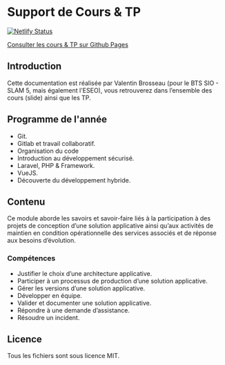 # Support de Cours & TP

[![Netlify Status](https://api.netlify.com/api/v1/badges/e35f4f3f-c4c2-454d-b00a-ccf7be8d524d/deploy-status)](https://app.netlify.com/sites/unruffled-sinoussi-ff7de3/deploys)

[Consulter les cours & TP sur Github Pages](https://cours.brosseau.ovh/)

## Introduction

Cette documentation est réalisée par Valentin Brosseau (pour le BTS SIO - SLAM 5, mais également l'ESEO), vous retrouverez dans l’ensemble des cours (slide) ainsi que les TP.

## Programme de l'année

- Git.
- Gitlab et travail collaboratif.
- Organisation du code
- Introduction au développement sécurisé.
- Laravel, PHP & Framework.
- VueJS.
- Découverte du développement hybride.

## Contenu

Ce module aborde les savoirs et savoir-faire liés à la participation à des projets de conception d’une
solution applicative ainsi qu’aux activités de maintien en condition opérationnelle des services associés
et de réponse aux besoins d’évolution.

### Compétences

- Justifier le choix d’une architecture applicative.
- Participer à un processus de production d’une solution applicative.
- Gérer les versions d’une solution applicative.
- Développer en équipe.
- Valider et documenter une solution applicative.
- Répondre à une demande d’assistance.
- Résoudre un incident.

## Licence

Tous les fichiers sont sous licence MIT.
